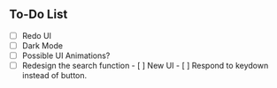 ## To-Do List
- [ ] Redo UI
- [ ] Dark Mode
- [ ] Possible UI Animations?
- [ ] Redesign the search function
      - [ ] New UI
      - [ ] Respond to keydown instead of button.
